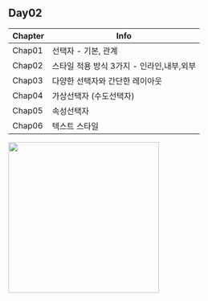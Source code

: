 ## Day02

| Chapter | Info |
| ------ | ------ |
| Chap01 | 선택자 - 기본, 관계 |
| Chap02 | 스타일 적용 방식 3가지 - 인라인,내부,외부 |
| Chap03 | 다양한 선택자와 간단한 레이아웃 |
| Chap04 | 가상선택자 (수도선택자) |
| Chap05 | 속성선택자 |
| Chap06 | 텍스트 스타일 |



<img src="https://postfiles.pstatic.net/MjAyMjA2MjJfMjA2/MDAxNjU1ODk2MDAxMTA3.p476YjsL3EnUDs9Bczu6Dtp2qsLxRmNiiYXTxD3ZjYQg.fTeiKmmQnZiEGEl1c1tbKsZPv09aRbp8uct1gFaUD0cg.PNG.h850415/ALOHA-MASK.png?type=w966" width="300">